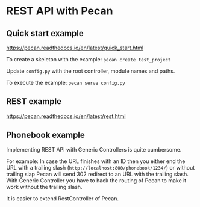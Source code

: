 REST API with Pecan
===================

Quick start example
-------------------

https://pecan.readthedocs.io/en/latest/quick_start.html

To create a skeleton with the example:
`pecan create test_project`

Update `config.py` with the root controller, module names and paths.

To execute the example:
`pecan serve config.py`

REST example
------------

https://pecan.readthedocs.io/en/latest/rest.html

Phonebook example
-----------------

Implementing REST API with Generic Controllers is quite cumbersome.

For example: In case the URL finishes with an ID
then you either end the URL with a trailing slash
(`http://localhost:800/phonebook/1234/`)
or without trailing slap Pecan will send 302 redirect to an URL with the trailing slash.    
With Generic Controller you have to hack the routing of Pecan to make it work
without the trailing slash.

It is easier to extend RestController of Pecan.